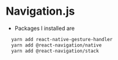 # Navigation.js

- Packages I installed are
```bash
  yarn add react-native-gesture-handler
  yarn add @react-navigation/native
  yarn add @react-navigation/stack
 ```
